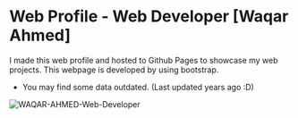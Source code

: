 # Web Profile - Web Developer [Waqar Ahmed]

I made this web profile and hosted to Github Pages to showcase my web projects. This webpage is developed by using bootstrap. 

- You may find some data outdated. (Last updated years ago :D)


![WAQAR-AHMED-Web-Developer](https://user-images.githubusercontent.com/54082156/181530318-e0185dfa-d7b3-436b-972a-550566f7f241.png)
